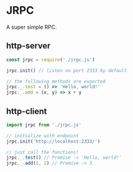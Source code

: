 # JRPC

A super simple RPC.

## http-server

```js
const jrpc = require('./jrpc.js')

jrpc.init() // listen on port 2333 by default

// the following methods are exported
jrpc._.test = () => 'Hello, world!'
jrpc._.add = (x, y) => x + y
```

## http-client

```js
import jrpc from './jrpc.js'

// initialize with endpoint
jrpc.init('http://localhost:2333/')

// just call the functions!
jrpc._.test() // Promise -> 'Hello, world!'
jrpc._.add(1, 2) // Promise -> 3
```